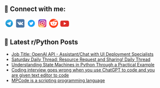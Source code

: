 ## 🔎 Connect with me:
[<img src="https://github.com/bullbesh/bullbesh/blob/main/images/Telegram.png" width="32" height="32" />](https://t.me/bullbesh)
[<img src="https://github.com/bullbesh/bullbesh/blob/main/images/VK.png" width="32" height="32" />](https://vk.com/bullbesh)
[<img src="https://github.com/bullbesh/bullbesh/blob/main/images/Twitter.png" width="32" height="32" />](https://twitter.com/bullbesh1)
[<img src="https://github.com/bullbesh/bullbesh/blob/main/images/Instagram.png" width="32" height="32" />](https://www.instagram.com/bullbesh)
[<img src="https://github.com/bullbesh/bullbesh/blob/main/images/Reddit.png" width="32" height="32" />](https://www.reddit.com/user/bullbesh)
[<img src="https://github.com/bullbesh/bullbesh/blob/main/images/YouTube.png" width="32" height="32" />](https://www.youtube.com/channel/UCtfjRs6uzgq5mfm8S06WTcg)

## 📕 Latest r/Python Posts
<!-- BLOG-POST-LIST:START -->
- [Job Title: OpenAI API - Assistant/Chat with UI Deployment Specialists](https://www.reddit.com/r/Python/comments/1c8luyv/job_title_openai_api_assistantchat_with_ui/)
- [Saturday Daily Thread: Resource Request and Sharing! Daily Thread](https://www.reddit.com/r/Python/comments/1c8bxz5/saturday_daily_thread_resource_request_and/)
- [Understanding State Machines in Python Through a Practical Example](https://www.reddit.com/r/Python/comments/1c89uzp/understanding_state_machines_in_python_through_a/)
- [Coding interview goes wrong when you use ChatGPT to code and you are given text editor to code](https://www.reddit.com/r/Python/comments/1c88osy/coding_interview_goes_wrong_when_you_use_chatgpt/)
- [MPCode is a scripting programming language](https://www.reddit.com/r/Python/comments/1c837h6/mpcode_is_a_scripting_programming_language/)
<!-- BLOG-POST-LIST:END -->
